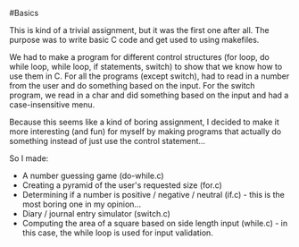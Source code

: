 #Basics

This is kind of a trivial assignment, but it was the first one after all. The purpose was to write basic C code and get used to using makefiles. 

We had to make a program for different control structures (for loop, do while loop, while loop, if statements, switch) to show that we know how to use them in C. For all the programs (except switch), had to read in a number from the user and do something based on the input. For the switch program, we read in a char and did something based on the input and had a case-insensitive menu.  

Because this seems like a kind of boring assignment, I decided to make it more interesting (and fun) for myself by making programs that actually do something instead of just use the control statement...

So I made:
- A number guessing game (do-while.c)
- Creating a pyramid of the user's requested size (for.c)
- Determining if a number is positive / negative / neutral (if.c) - this is the most boring one in my opinion...
- Diary / journal entry simulator (switch.c)
- Computing the area of a square based on side length input (while.c) - in this case, the while loop is used for input validation.
